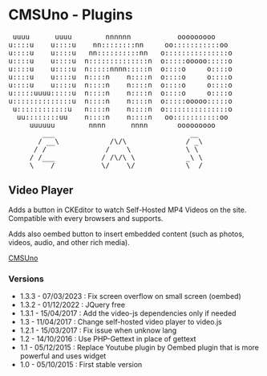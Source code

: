 CMSUno - Plugins
================

<pre>
 uuuu      uuuu        nnnnnn           ooooooooo
u::::u    u::::u    nn::::::::nn     oo:::::::::::oo
u::::u    u::::u   nn::::::::::nn   o:::::::::::::::o
u::::u    u::::u  n::::::::::::::n  o:::::ooooo:::::o
u::::u    u::::u  n:::::nnnn:::::n  o::::o     o::::o
u::::u    u::::u  n::::n    n::::n  o::::o     o::::o
u::::u    u::::u  n::::n    n::::n  o::::o     o::::o
u:::::uuuu:::::u  n::::n    n::::n  o::::o     o::::o
u::::::::::::::u  n::::n    n::::n  o:::::ooooo:::::o
 u::::::::::::u   n::::n    n::::n  o:::::::::::::::o
  uu::::::::uu    n::::n    n::::n   oo:::::::::::oo
     uuuuuu        nnnn      nnnn       ooooooooo
        ___                                __
       / __\            /\/\              / _\
      / /              /    \             \ \
     / /___           / /\/\ \            _\ \
     \____/           \/    \/            \__/
</pre>

## Video Player ##

Adds a button in CKEditor to watch Self-Hosted MP4 Videos on the site.
Compatible with every browsers and supports.

Adds also oembed button to insert embedded content (such as photos, videos, audio, and other rich media).

[CMSUno](https://github.com/boiteasite/cmsuno)

### Versions ###

* 1.3.3 - 07/03/2023 : Fix screen overflow on small screen (oembed)
* 1.3.2 - 01/12/2022 : JQuery free
* 1.3.1 - 15/04/2017 : Add the video-js dependencies only if needed
* 1.3 - 11/04/2017 : Change self-hosted video player to video.js
* 1.2.1 - 15/03/2017 : Fix issue when unknow lang
* 1.2 - 14/10/2016 : Use PHP-Gettext in place of gettext
* 1.1 - 05/12/2015 : Replace Youtube plugin by Oembed plugin that is more powerful and uses widget
* 1.0 - 05/10/2015 : First stable version
